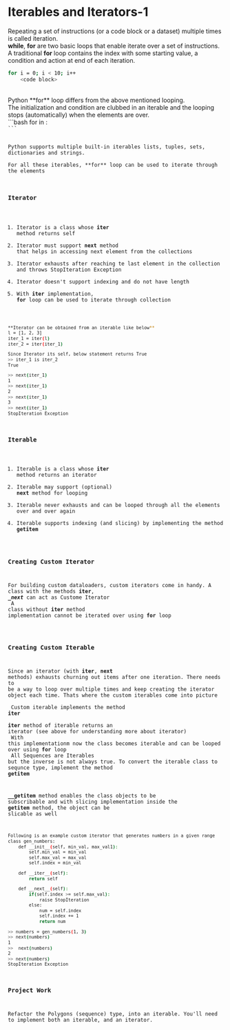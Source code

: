 # Iterables and Iterators-1
Repeating a set of instructions (or a code block or a dataset) multiple times is called iteration.<br/>
**while**, **for** are two basic loops that enable iterate over a set of instructions.<br/>
A traditional **for** loop contains the index with some starting value, a condition and action at end of each iteration.<br/>
```bash
for i = 0; i < 10; i++
	<code block>
```
<br/>
Python **for** loop differs from the above mentioned looping.<br/>
The initialization and condition are clubbed in an iterable and the looping stops (automatically) when the elements are over.<br/>
```bash
for <item> in <iterable>:
	<code block>
```
<br/>
Python supports multiple built-in iterables lists, tuples, sets, dictionaries and strings.<br/>
For all these iterables, **for** loop can be used to iterate through the elements<br/>

### Iterator
1. Iterator is a class whose **__iter__** method returns self<br/>
2. Iterator must support **__next__** method that helps in accessing next element from the collections<br/>
3. Iterator exhausts after reaching te last element in the collection and throws StopIteration Exception<br/>
4. Iterator doesn't support indexing and do not have length<br/>
5. With **__iter__** implementation, **for** loop can be used to iterate through collection
```bash
**Iterator can be obtained from an iterable like below**
l = [1, 2, 3]
iter_1 = iter(l)
iter_2 = iter(iter_1)

Since Iterator its self, below statement returns True
>> iter_1 is iter_2
True

>> next(iter_1)
1
>> next(iter_1)
2
>> next(iter_1)
3
>> next(iter_1)
StopIteration Exception
```

### Iterable
1. Iterable is a class whose **__iter__** method returns an iterator
2. Iterable may support (optional) **__next__** method for looping
3. Iterable never exhausts and can be looped through all the elements over and over again
4. Iterable supports indexing (and slicing) by implementing the method **__getitem__**

### Creating Custom Iterator
For building custom dataloaders, custom iterators come in handy. A class with the methods **__iter__**, **__next_** can act as Custome Iterator <br/>
A class without **__iter__** method implementation cannot be iterated over using **for** loop <br/>

### Creating Custom Iterable
Since an iterator (with __iter__, __next__ methods) exhausts churning out items after one iteration. There needs to be a way to loop over multiple times and keep creating the iterator object each time. Thats where the custom iterables come into picture <br/>
Custom iterable implements the method **__iter__** <br/>
**__iter__** method of iterable returns an iterator (see above for understanding more about iterator) <br/>
With this implementationm now the class becomes iterable and can be looped over using **for** loop <br/>
All Sequences are Iterables but the inverse is not always true. To convert the iterable class to sequnce type, implement the method **__getitem__** <br/>

**__getitem** method enables the class objects to be subscribable and with slicing implementation inside the **__getitem__** method, the object can be slicable as well <br/>

```bash
Following is an example custom iterator that generates numbers in a given range
class gen_numbers:
	def __init__(self, min_val, max_val1):
		self.min_val = min_val
		self.max_val = max_val
		self.index = min_val

	def __iter__(self):
		return self

	def __next__(self):
		if(self.index >= self.max_val):
			raise StopIteration
		else:
			num = self.index
			self.index += 1
			return num

>> numbers = gen_numbers(1, 3)
>> next(numbers)
1
>>  next(numbers)
2
>> next(numbers)
StopIteration Exception
```
### Project Work
Refactor the Polygons (sequence) type, into an iterable. You'll need to implement both an iterable, and an iterator.<br/>
